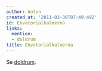 ```yaml
---
author: Anton
created_at: '2011-03-30T07:49:49Z'
id: Ekvatorialkalmerna
links:
  mention:
  - doldrum
title: Ekvatorialkalmerna
---
```


Se [doldrum].

  [doldrum]: doldrum
